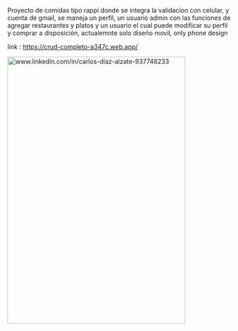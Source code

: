 Proyecto de comidas tipo rappi donde se integra la validacion con celular, y cuenta de gmail,
se maneja un perfil, un usuario admin con las funciones de agregar restaurantes y platos 
y un usuario el cual puede modificar su perfil y comprar a disposición, actualemnte solo diseño movil, only phone design

link : https://crud-completo-a347c.web.app/



<a  target="blank"><img align="center" src="https://res.cloudinary.com/dzjytwhrg/image/upload/v1669650736/finalSprint_1_apobbj.png" alt="www.linkedin.com/in/carlos-díaz-alzate-937748233" height="600" width="400" /></a>
